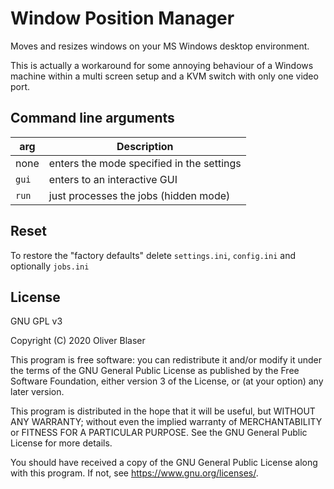 # Window Position Manager

Moves and resizes windows on your MS Windows desktop environment.

This is actually a workaround for some annoying behaviour of a Windows machine within a multi screen setup and a KVM switch with only one video port.

## Command line arguments

| arg | Description |
|---|---|
| none | enters the mode specified in the settings |
| `gui` | enters to an interactive GUI |
| `run` | just processes the jobs (hidden mode) |

## Reset

To restore the "factory defaults" delete `settings.ini`, `config.ini` and optionally `jobs.ini`

## License

GNU GPL v3

Copyright (C) 2020  Oliver Blaser

This program is free software: you can redistribute it and/or modify
it under the terms of the GNU General Public License as published by
the Free Software Foundation, either version 3 of the License, or
(at your option) any later version.

This program is distributed in the hope that it will be useful,
but WITHOUT ANY WARRANTY; without even the implied warranty of
MERCHANTABILITY or FITNESS FOR A PARTICULAR PURPOSE.  See the
GNU General Public License for more details.

You should have received a copy of the GNU General Public License
along with this program.  If not, see <https://www.gnu.org/licenses/>.
